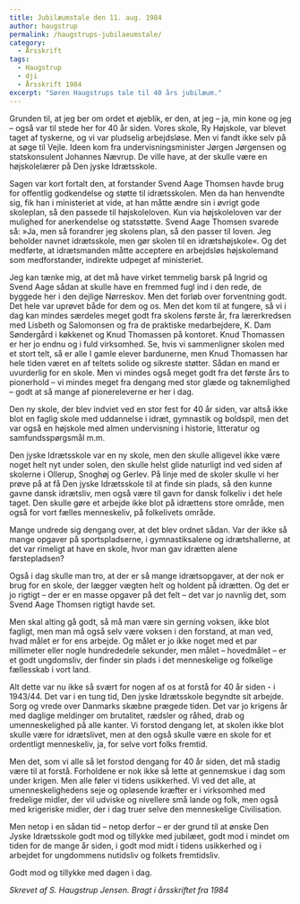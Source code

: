 ```yaml
---
title: Jubilæumstale den 11. aug. 1984
author: haugstrup
permalink: /haugstrups-jubilaeumstale/
category:
  - Årsskrift
tags:
  - Haugstrup
  - dji
  - Årsskrift 1984
excerpt: "Søren Haugstrups tale til 40 års jubilæum."
---
```


Grunden til, at jeg ber om ordet et øjeblik, er den, at jeg – ja, min kone og jeg – også var til stede her for 40 år siden. Vores skole, Ry Højskole, var blevet taget af tyskerne, og vi var pludselig arbejdsløse. Men vi fandt ikke selv på at søge til Vejle. Ideen kom fra undervisningsminister Jørgen Jørgensen og statskonsulent Johannes Nævrup. De ville have, at der skulle være en højskolelærer på Den jyske Idrætsskole.

Sagen var kort fortalt den, at forstander Svend Aage Thomsen havde brug for offentlig godkendelse og støtte til idrætsskolen. Men da han henvendte sig, fik han i ministeriet at vide, at han måtte ændre sin i øvrigt gode skoleplan, så den passede til højskoleloven. Kun via højskoleloven var der mulighed for anerkendelse og statsstøtte. Svend Aage Thomsen svarede så: »Ja, men så forandrer jeg skolens plan, så den passer til loven. Jeg beholder navnet idrætsskole, men gør skolen til en idrætshøjskole«. Og det medførte, at idrætsmanden måtte acceptere en arbejdsløs højskolemand som medforstander, indirekte udpeget af ministeriet.

Jeg kan tænke mig, at det må have virket temmelig barsk på Ingrid og Svend Aage sådan at skulle have en fremmed fugl ind i den rede, de byggede her i den dejlige Nørreskov. Men det forløb over forventning godt. Det hele var uprøvet både for dem og os. Men det kom til at fungere, så vi i dag kan mindes særdeles meget godt fra skolens første år, fra lærerkredsen med Lisbeth og Salomonsen og fra de praktiske medarbejdere, K. Dam Søndergård i køkkenet og Knud Thomassen på kontoret. Knud Thomassen er her jo endnu og i fuld virksomhed. Se, hvis vi sammenligner skolen med et stort telt, så er alle I gamle elever bardunerne, men Knud Thomassen har hele tiden været en af teltets solide og sikreste støtter. Sådan en mand er uvurderlig for en skole. Men vi mindes også meget godt fra det første års to pionerhold – vi mindes meget fra dengang med stor glæde og taknemlighed – godt at så mange af pionereleverne er her i dag.

Den ny skole, der blev indviet ved en stor fest for 40 år siden, var altså ikke blot en faglig skole med uddannelse i idræt, gymnastik og boldspil, men det var også en højskole med almen undervisning i historie, litteratur og samfundsspørgsmål m.m.

Den jyske Idrætsskole var en ny skole, men den skulle alligevel ikke være noget helt nyt under solen, den skulle helst glide naturligt ind ved siden af skolerne i Ollerup, Snoghøj og Gerlev. På linje med de skoler skulle vi her prøve på at få Den jyske Idrætsskole til at finde sin plads, så den kunne gavne dansk idrætsliv, men også være til gavn for dansk folkeliv i det hele taget. Den skulle gøre et arbejde ikke blot på idrættens store område, men også for vort fælles menneskeliv, på folkelivets område.

Mange undrede sig dengang over, at det blev ordnet sådan. Var der ikke så mange opgaver på sportspladserne, i gymnastiksalene og idrætshallerne, at det var rimeligt at have en skole, hvor man gav idrætten alene førstepladsen?

Også i dag skulle man tro, at der er så mange idrætsopgaver, at der nok er brug for en skole, der lægger vægten helt og holdent på idrætten. Og det er jo rigtigt – der er en masse opgaver på det felt – det var jo navnlig det, som Svend Aage Thomsen rigtigt havde set.

Men skal alting gå godt, så må man være sin gerning voksen, ikke blot fagligt, men man må også selv være voksen i den forstand, at man ved, hvad målet er for ens arbejde. Og målet er jo ikke noget med et par millimeter eller nogle hundrededele sekunder, men målet – hovedmålet – er et godt ungdomsliv, der finder sin plads i det menneskelige og folkelige fællesskab i vort land.

Alt dette var nu ikke så svært for nogen af os at forstå for 40 år siden - i 1943/44. Det var i en tung tid, Den jyske Idrætsskole begyndte sit arbejde. Sorg og vrede over Danmarks skæbne prægede tiden. Det var jo krigens år med daglige meldinger om brutalitet, rædsler og råhed, drab og umenneskelighed på alle kanter. Vi forstod dengang let, at skolen ikke blot skulle være for idrætslivet, men at den også skulle være en skole for et ordentligt menneskeliv, ja, for selve vort folks fremtid.

Men det, som vi alle så let forstod dengang for 40 år siden, det må stadig være til at forstå. Forholdene er nok ikke så lette at gennemskue i dag som under krigen. Men alle føler vi tidens usikkerhed. Vi ved det alle, at umenneskelighedens seje og opløsende kræfter er i virksomhed med fredelige midler, der vil udviske og nivellere små lande og folk, men også med krigeriske midler, der i dag truer selve den menneskelige Civilisation.

Men netop i en sådan tid – netop derfor – er der grund til at ønske Den Jyske Idrætsskole godt mod og tillykke med jubilæet, godt mod i mindet om tiden for de mange år siden, i godt mod midt i tidens usikkerhed og  i arbejdet for ungdommens nutidsliv og folkets fremtidsliv.

Godt mod og tillykke med dagen i dag. 

_Skrevet af S. Haugstrup Jensen. Bragt i årsskriftet fra 1984_
